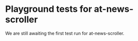 # Playground tests for at-news-scroller
We are still awaiting the first test run for at-news-scroller.
